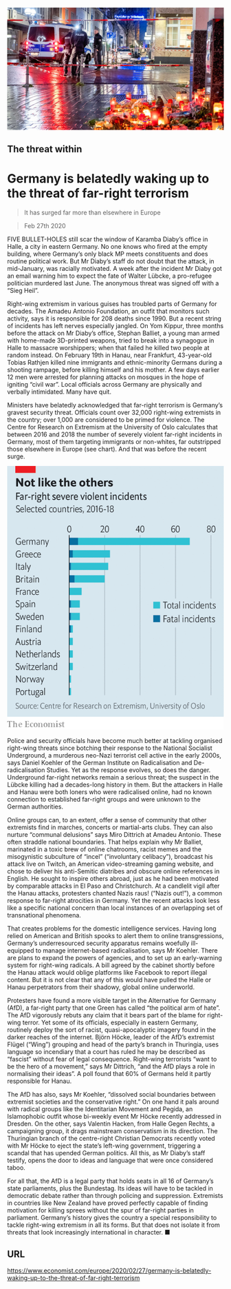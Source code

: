 ![](./images/20200229_EUP001_0.jpg)

## The threat within

# Germany is belatedly waking up to the threat of far-right terrorism

> It has surged far more than elsewhere in Europe

> Feb 27th 2020

FIVE BULLET-HOLES still scar the window of Karamba Diaby’s office in Halle, a city in eastern Germany. No one knows who fired at the empty building, where Germany’s only black MP meets constituents and does routine political work. But Mr Diaby’s staff do not doubt that the attack, in mid-January, was racially motivated. A week after the incident Mr Diaby got an email warning him to expect the fate of Walter Lübcke, a pro-refugee politician murdered last June. The anonymous threat was signed off with a “Sieg Heil”.

Right-wing extremism in various guises has troubled parts of Germany for decades. The Amadeu Antonio Foundation, an outfit that monitors such activity, says it is responsible for 208 deaths since 1990. But a recent string of incidents has left nerves especially jangled. On Yom Kippur, three months before the attack on Mr Diaby’s office, Stephan Balliet, a young man armed with home-made 3D-printed weapons, tried to break into a synagogue in Halle to massacre worshippers; when that failed he killed two people at random instead. On February 19th in Hanau, near Frankfurt, 43-year-old Tobias Rathjen killed nine immigrants and ethnic-minority Germans during a shooting rampage, before killing himself and his mother. A few days earlier 12 men were arrested for planning attacks on mosques in the hope of igniting “civil war”. Local officials across Germany are physically and verbally intimidated. Many have quit.

Ministers have belatedly acknowledged that far-right terrorism is Germany’s gravest security threat. Officials count over 32,000 right-wing extremists in the country; over 1,000 are considered to be primed for violence. The Centre for Research on Extremism at the University of Oslo calculates that between 2016 and 2018 the number of severely violent far-right incidents in Germany, most of them targeting immigrants or non-whites, far outstripped those elsewhere in Europe (see chart). And that was before the recent surge.

![](./images/20200229_EUC466.png)

Police and security officials have become much better at tackling organised right-wing threats since botching their response to the National Socialist Underground, a murderous neo-Nazi terrorist cell active in the early 2000s, says Daniel Koehler of the German Institute on Radicalisation and De-radicalisation Studies. Yet as the response evolves, so does the danger. Underground far-right networks remain a serious threat; the suspect in the Lübcke killing had a decades-long history in them. But the attackers in Halle and Hanau were both loners who were radicalised online, had no known connection to established far-right groups and were unknown to the German authorities.

Online groups can, to an extent, offer a sense of community that other extremists find in marches, concerts or martial-arts clubs. They can also nurture “communal delusions” says Miro Dittrich at Amadeu Antonio. These often straddle national boundaries. That helps explain why Mr Balliet, marinated in a toxic brew of online chatrooms, racist memes and the misogynistic subculture of “incel” (“involuntary celibacy”), broadcast his attack live on Twitch, an American video-streaming gaming website, and chose to deliver his anti-Semitic diatribes and obscure online references in English. He sought to inspire others abroad, just as he had been motivated by comparable attacks in El Paso and Christchurch. At a candlelit vigil after the Hanau attacks, protesters chanted Nazis raus! (“Nazis out!”), a common response to far-right atrocities in Germany. Yet the recent attacks look less like a specific national concern than local instances of an overlapping set of transnational phenomena.

That creates problems for the domestic intelligence services. Having long relied on American and British spooks to alert them to online transgressions, Germany’s underresourced security apparatus remains woefully ill-equipped to manage internet-based radicalisation, says Mr Koehler. There are plans to expand the powers of agencies, and to set up an early-warning system for right-wing radicals. A bill agreed by the cabinet shortly before the Hanau attack would oblige platforms like Facebook to report illegal content. But it is not clear that any of this would have pulled the Halle or Hanau perpetrators from their shadowy, global online underworld.

Protesters have found a more visible target in the Alternative for Germany (AfD), a far-right party that one Green has called “the political arm of hate”. The AfD vigorously rebuts any claim that it bears part of the blame for right-wing terror. Yet some of its officials, especially in eastern Germany, routinely deploy the sort of racist, quasi-apocalyptic imagery found in the darker reaches of the internet. Björn Höcke, leader of the AfD’s extremist Flügel (“Wing”) grouping and head of the party’s branch in Thuringia, uses language so incendiary that a court has ruled he may be described as “fascist” without fear of legal consequence. Right-wing terrorists “want to be the hero of a movement,” says Mr Dittrich, “and the AfD plays a role in normalising their ideas”. A poll found that 60% of Germans held it partly responsible for Hanau.

The AfD has also, says Mr Koehler, “dissolved social boundaries between extremist societies and the conservative right.” On one hand it pals around with radical groups like the Identitarian Movement and Pegida, an Islamophobic outfit whose bi-weekly event Mr Höcke recently addressed in Dresden. On the other, says Valentin Hacken, from Halle Gegen Rechts, a campaigning group, it drags mainstream conservatism in its direction. The Thuringian branch of the centre-right Christian Democrats recently voted with Mr Höcke to eject the state’s left-wing government, triggering a scandal that has upended German politics. All this, as Mr Diaby’s staff testify, opens the door to ideas and language that were once considered taboo.

For all that, the AfD is a legal party that holds seats in all 16 of Germany’s state parliaments, plus the Bundestag. Its ideas will have to be tackled in democratic debate rather than through policing and suppression. Extremists in countries like New Zealand have proved perfectly capable of finding motivation for killing sprees without the spur of far-right parties in parliament. Germany’s history gives the country a special responsibility to tackle right-wing extremism in all its forms. But that does not isolate it from threats that look increasingly international in character. ■

## URL

https://www.economist.com/europe/2020/02/27/germany-is-belatedly-waking-up-to-the-threat-of-far-right-terrorism
